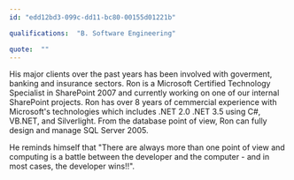 ```yaml
---
id: "edd12bd3-099c-dd11-bc80-00155d01221b"

qualifications:  "B. Software Engineering"

quote:  ""
---
```


His major clients over the past years has been involved with goverment, banking and insurance sectors. Ron is a Microsoft Certified Technology Specialist in SharePoint 2007 and currently working on one of our internal SharePoint projects. Ron has over 8 years of cemmercial experience with Microsoft's technologies which includes .NET 2.0 .NET 3.5 using C#, VB.NET, and Silverlight. From the database point of view, Ron can fully design and manage SQL Server 2005.

He reminds himself that "There are always more than one point of view and computing is a battle between the developer and the computer - and in most cases, the developer wins!!".